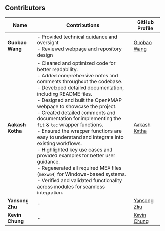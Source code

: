 ## Contributors

| Name           | Contributions                                | GitHub Profile                               |
|----------------|---------------------------------------------|---------------------------------------------|
| **Guobao Wang** | - Provided technical guidance and oversight<br>- Reviewed webpage and repository design | [Guobao Wang](https://github.com/guobaowang) |
| **Aakash Kotha** | - Cleaned and optimized code for better readability.<br>- Added comprehensive notes and comments throughout the codebase.<br>- Developed detailed documentation, including README files.<br>- Designed and built the OpenKMAP webpage to showcase the project.<br> - Created detailed comments and documentation for implementing the `fit` & `tac` wrapper functions.<br>- Ensured the wrapper functions are easy to understand and integrate into existing workflows.<br>- Highlighted key use cases and provided examples for better user guidance.<br>- Regenerated all required MEX files (`mexw64`) for Windows-based systems.<br>- Verified and validated functionality across modules for seamless integration. | [Aakash Kotha](https://github.com/AakashKotha) |
| **Yansong Zhu** | - | [Yansong Zhu](https://github.com/ysongz) |
| **Kevin Chung** | - | [Kevin Chung](https://github.com/kevinchung) |

